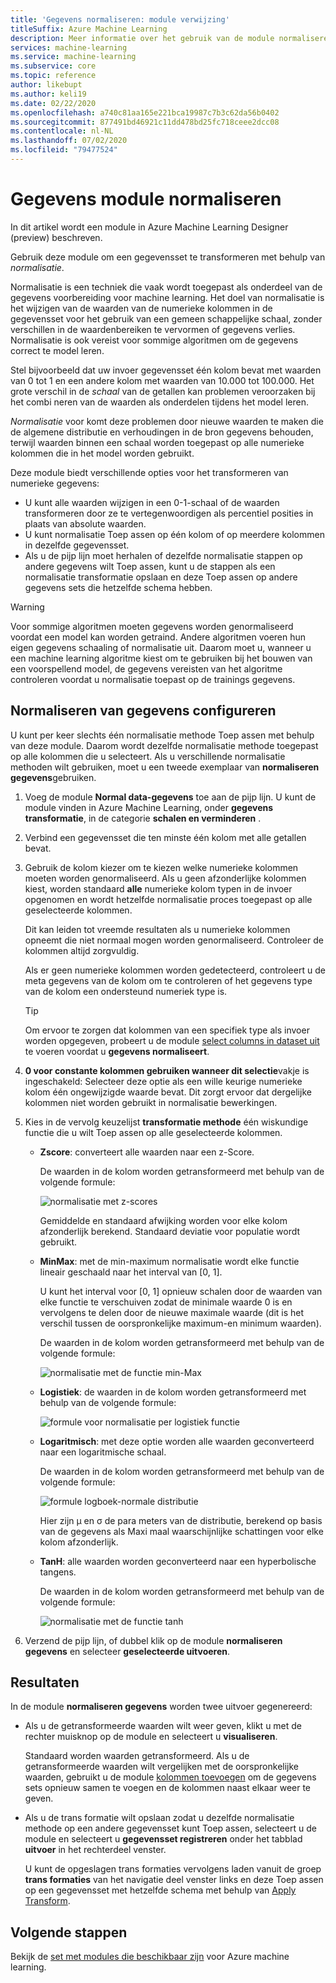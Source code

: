 ```yaml
---
title: 'Gegevens normaliseren: module verwijzing'
titleSuffix: Azure Machine Learning
description: Meer informatie over het gebruik van de module normaliseren gegevens in Azure Machine Learning om een gegevensset te transformeren met behulp van *normalisatie*.
services: machine-learning
ms.service: machine-learning
ms.subservice: core
ms.topic: reference
author: likebupt
ms.author: keli19
ms.date: 02/22/2020
ms.openlocfilehash: a740c81aa165e221bca19987c7b3c62da56b0402
ms.sourcegitcommit: 877491bd46921c11dd478bd25fc718ceee2dcc08
ms.contentlocale: nl-NL
ms.lasthandoff: 07/02/2020
ms.locfileid: "79477524"
---
```

# <a name="normalize-data-module"></a>Gegevens module normaliseren

In dit artikel wordt een module in Azure Machine Learning Designer (preview) beschreven.

Gebruik deze module om een gegevensset te transformeren met behulp van *normalisatie*.

Normalisatie is een techniek die vaak wordt toegepast als onderdeel van de gegevens voorbereiding voor machine learning. Het doel van normalisatie is het wijzigen van de waarden van de numerieke kolommen in de gegevensset voor het gebruik van een gemeen schappelijke schaal, zonder verschillen in de waardenbereiken te vervormen of gegevens verlies. Normalisatie is ook vereist voor sommige algoritmen om de gegevens correct te model leren.

Stel bijvoorbeeld dat uw invoer gegevensset één kolom bevat met waarden van 0 tot 1 en een andere kolom met waarden van 10.000 tot 100.000. Het grote verschil in de *schaal* van de getallen kan problemen veroorzaken bij het combi neren van de waarden als onderdelen tijdens het model leren.

*Normalisatie* voor komt deze problemen door nieuwe waarden te maken die de algemene distributie en verhoudingen in de bron gegevens behouden, terwijl waarden binnen een schaal worden toegepast op alle numerieke kolommen die in het model worden gebruikt.

Deze module biedt verschillende opties voor het transformeren van numerieke gegevens:

- U kunt alle waarden wijzigen in een 0-1-schaal of de waarden transformeren door ze te vertegenwoordigen als percentiel posities in plaats van absolute waarden.
- U kunt normalisatie Toep assen op één kolom of op meerdere kolommen in dezelfde gegevensset.
- Als u de pijp lijn moet herhalen of dezelfde normalisatie stappen op andere gegevens wilt Toep assen, kunt u de stappen als een normalisatie transformatie opslaan en deze Toep assen op andere gegevens sets die hetzelfde schema hebben.

> [!WARNING]
> Voor sommige algoritmen moeten gegevens worden genormaliseerd voordat een model kan worden getraind. Andere algoritmen voeren hun eigen gegevens schaaling of normalisatie uit. Daarom moet u, wanneer u een machine learning algoritme kiest om te gebruiken bij het bouwen van een voorspellend model, de gegevens vereisten van het algoritme controleren voordat u normalisatie toepast op de trainings gegevens.

##  <a name="configure-normalize-data"></a>Normaliseren van gegevens configureren

U kunt per keer slechts één normalisatie methode Toep assen met behulp van deze module. Daarom wordt dezelfde normalisatie methode toegepast op alle kolommen die u selecteert. Als u verschillende normalisatie methoden wilt gebruiken, moet u een tweede exemplaar van **normaliseren gegevens**gebruiken.

1. Voeg de module **Normal data-gegevens** toe aan de pijp lijn. U kunt de module vinden in Azure Machine Learning, onder **gegevens transformatie**, in de categorie **schalen en verminderen** .

2. Verbind een gegevensset die ten minste één kolom met alle getallen bevat.

3. Gebruik de kolom kiezer om te kiezen welke numerieke kolommen moeten worden genormaliseerd. Als u geen afzonderlijke kolommen kiest, worden standaard **alle** numerieke kolom typen in de invoer opgenomen en wordt hetzelfde normalisatie proces toegepast op alle geselecteerde kolommen. 

    Dit kan leiden tot vreemde resultaten als u numerieke kolommen opneemt die niet normaal mogen worden genormaliseerd. Controleer de kolommen altijd zorgvuldig.

    Als er geen numerieke kolommen worden gedetecteerd, controleert u de meta gegevens van de kolom om te controleren of het gegevens type van de kolom een ondersteund numeriek type is.

    > [!TIP]
    > Om ervoor te zorgen dat kolommen van een specifiek type als invoer worden opgegeven, probeert u de module [select columns in dataset uit](./select-columns-in-dataset.md) te voeren voordat u **gegevens normaliseert**.

4. **0 voor constante kolommen gebruiken wanneer dit selectie**vakje is ingeschakeld: Selecteer deze optie als een wille keurige numerieke kolom één ongewijzigde waarde bevat. Dit zorgt ervoor dat dergelijke kolommen niet worden gebruikt in normalisatie bewerkingen.

5. Kies in de vervolg keuzelijst **transformatie methode** één wiskundige functie die u wilt Toep assen op alle geselecteerde kolommen. 
  
    - **Zscore**: converteert alle waarden naar een z-Score.
    
      De waarden in de kolom worden getransformeerd met behulp van de volgende formule:  
  
      ![normalisatie met z&#45;scores](media/module/aml-normalization-z-score.png)
  
      Gemiddelde en standaard afwijking worden voor elke kolom afzonderlijk berekend. Standaard deviatie voor populatie wordt gebruikt.
  
    - **MinMax**: met de min-maximum normalisatie wordt elke functie lineair geschaald naar het interval van [0, 1].
    
      U kunt het interval voor [0, 1] opnieuw schalen door de waarden van elke functie te verschuiven zodat de minimale waarde 0 is en vervolgens te delen door de nieuwe maximale waarde (dit is het verschil tussen de oorspronkelijke maximum-en minimum waarden).
      
      De waarden in de kolom worden getransformeerd met behulp van de volgende formule:  
  
      ![normalisatie met de functie min&#45;Max](media/module/aml-normalization-minmax.png "AML_normalization-minmax")  
  
    - **Logistiek**: de waarden in de kolom worden getransformeerd met behulp van de volgende formule:

      ![formule voor normalisatie per logistiek functie](media/module/aml-normalization-logistic.png "AML_normalization-logistiek")  
  
    - **Logaritmisch**: met deze optie worden alle waarden geconverteerd naar een logaritmische schaal.
  
      De waarden in de kolom worden getransformeerd met behulp van de volgende formule:
  
      ![formule logboek&#45;normale distributie](media/module/aml-normalization-lognormal.png "AML_normalization-logaritmisch")
    
      Hier zijn μ en σ de para meters van de distributie, berekend op basis van de gegevens als Maxi maal waarschijnlijke schattingen voor elke kolom afzonderlijk.  
  
    - **TanH**: alle waarden worden geconverteerd naar een hyperbolische tangens.
    
      De waarden in de kolom worden getransformeerd met behulp van de volgende formule:
    
      ![normalisatie met de functie tanh](media/module/aml-normalization-tanh.png "AML_normalization-TANH")

6. Verzend de pijp lijn, of dubbel klik op de module **normaliseren gegevens** en selecteer **geselecteerde uitvoeren**. 

## <a name="results"></a>Resultaten

In de module **normaliseren gegevens** worden twee uitvoer gegenereerd:

- Als u de getransformeerde waarden wilt weer geven, klikt u met de rechter muisknop op de module en selecteert u **visualiseren**.

    Standaard worden waarden getransformeerd. Als u de getransformeerde waarden wilt vergelijken met de oorspronkelijke waarden, gebruikt u de module [kolommen toevoegen](./add-columns.md) om de gegevens sets opnieuw samen te voegen en de kolommen naast elkaar weer te geven.

- Als u de trans formatie wilt opslaan zodat u dezelfde normalisatie methode op een andere gegevensset kunt Toep assen, selecteert u de module en selecteert u **gegevensset registreren** onder het tabblad **uitvoer** in het rechterdeel venster.

    U kunt de opgeslagen trans formaties vervolgens laden vanuit de groep **trans formaties** van het navigatie deel venster links en deze Toep assen op een gegevensset met hetzelfde schema met behulp van [Apply Transform](apply-transformation.md).  


## <a name="next-steps"></a>Volgende stappen

Bekijk de [set met modules die beschikbaar zijn](module-reference.md) voor Azure machine learning. 